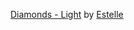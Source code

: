 <script async src="https:&#x2F;&#x2F;sdk.canva.com&#x2F;v1&#x2F;embed.js"></script>
<a href="https:&#x2F;&#x2F;www.canva.com&#x2F;design&#x2F;DADz-QPbbSo&#x2F;view?utm_content=DADz-QPbbSo&amp;utm_campaign=designshare&amp;utm_medium=embeds&amp;utm_source=link" target="_blank" rel="noopener">Diamonds - Light</a> by <a href="https:&#x2F;&#x2F;www.canva.com&#x2F;estelle.noel?utm_campaign=designshare&amp;utm_medium=embeds&amp;utm_source=link" target="_blank" rel="noopener">Estelle</a>

